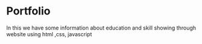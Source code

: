# Portfolio
In this we have some information about education and skill showing through website using html ,css,  javascript
